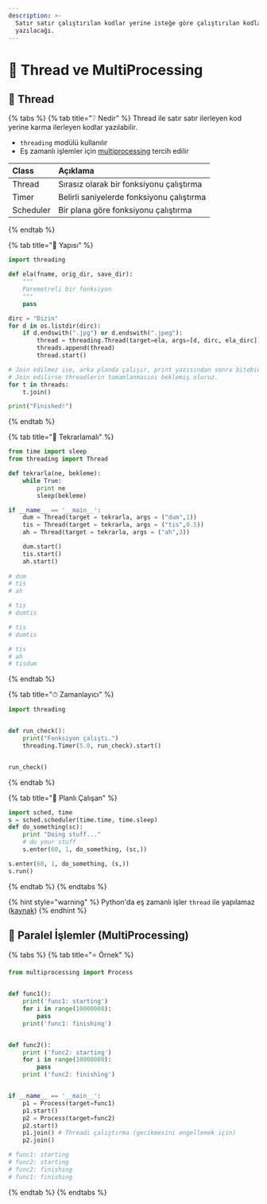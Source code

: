 ```yaml
---
description: >-
  Satır satır çalıştırılan kodlar yerine isteğe göre çalıştırılan kodların nasıl
  yazılacağı.
---
```


# 💫 Thread ve MultiProcessing

## 🌅 Thread

{% tabs %}
{% tab title="❔ Nedir" %}
Thread ile satır satır ilerleyen kod yerine karma ilerleyen kodlar yazılabilir.

* `threading` modülü kullanılır
* Eş zamanlı işlemler için [multiprocessing]() tercih edilir

| Class | Açıklama |
| :--- | :--- |
| Thread | Sırasız olarak bir fonksiyonu çalıştırma |
| Timer | Belirli saniyelerde fonksiyonu çalıştırma |
| Scheduler | Bir plana göre fonksiyonu çalıştırma |
{% endtab %}

{% tab title="🧱 Yapısı" %}
```python
import threading

def ela(fname, orig_dir, save_dir):
    """
    Paremetreli bir fonksiyon
    """
    pass

dirc = "Dizin"
for d in os.listdir(dirc):
    if d.endswith(".jpg") or d.endswith(".jpeg"):
        thread = threading.Thread(target=ela, args=[d, dirc, ela_dirc])
        threads.append(thread)
        thread.start()

# Join edilmez ise, arka planda çalışır, print yazısından sonra bitebiebilir
# Join edilirse threadlerin tamamlanmasını beklemiş oluruz.
for t in threads:
    t.join()

print("Finished!")
```
{% endtab %}

{% tab title="💫 Tekrarlamalı" %}
```python
from time import sleep
from threading import Thread

def tekrarla(ne, bekleme):
    while True:
        print ne
        sleep(bekleme)

if __name__ == '__main__':
    dum = Thread(target = tekrarla, args = ("dum",1))
    tis = Thread(target = tekrarla, args = ("tis",0.5))
    ah = Thread(target = tekrarla, args = ("ah",3))

    dum.start()
    tis.start()
    ah.start()
    
# dum
# tis
# ah

# tis
# dumtis

# tis
# dumtis

# tis
# ah
# tisdum
```
{% endtab %}

{% tab title="⏱ Zamanlayıcı" %}
```python
import threading


def run_check():
    print("Fonksiyon çalıştı.")
    threading.Timer(5.0, run_check).start()


run_check()
```
{% endtab %}

{% tab title="🎌 Planlı Çalışan" %}
```python
import sched, time
s = sched.scheduler(time.time, time.sleep)
def do_something(sc):
    print "Doing stuff..."
    # do your stuff
    s.enter(60, 1, do_something, (sc,))

s.enter(60, 1, do_something, (s,))
s.run()
```
{% endtab %}
{% endtabs %}

{% hint style="warning" %}
Python'da eş zamanlı işler `thread` ile yapılamaz \([kaynak](https://stackoverflow.com/questions/7207309/python-how-can-i-run-python-functions-in-parallel/7207336#7207336)\)
{% endhint %}

## 🌃 Paralel İşlemler \(MultiProcessing\)

{% tabs %}
{% tab title="⭐ Örnek" %}
```python
from multiprocessing import Process


def func1():
    print('func1: starting')
    for i in range(10000000):
        pass
    print('func1: finishing')


def func2():
    print ('func2: starting')
    for i in range(10000000):
        pass
    print ('func2: finishing')


if __name__ == '__main__':
    p1 = Process(target=func1)
    p1.start()
    p2 = Process(target=func2)
    p2.start()
    p1.join() # Threadi çalıştırma (gecikmesini engellemek için)
    p2.join()

# func1: starting
# func2: starting
# func2: finishing
# func1: finishing
```
{% endtab %}
{% endtabs %}

